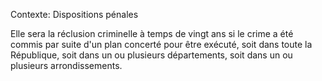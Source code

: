 Contexte: Dispositions pénales

Elle sera la réclusion criminelle à temps de vingt ans si le crime a été commis par suite d'un plan concerté pour être exécuté, soit dans toute la République, soit dans un ou plusieurs départements, soit dans un ou plusieurs arrondissements.